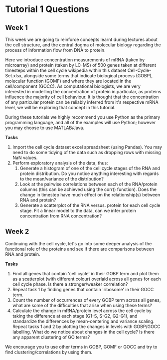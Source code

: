 # Tutorial 1 Questions
## Week 1
This week we are going to reinforce concepts learnt during lectures about the cell structure, and the central dogma of molecular biology regarding the process of information flow from DNA to protein.

Here we introduce concentration measurements of mRNA (taken by microarray) and protein (taken by LC-MS) of 500 genes taken at different timesteps within the cell cycle wikipedia within this dataset Cell-Cycle-Set.xlsx, alongside some terms that indicate biological process (GOBP), molecular function (GOMF) and where they are located in the cell/component (GOCC). As computational biologists, we are very interested in modelling the concentration of protein in particular, as proteins influence the majority of cell behaviour. It is thought that the concentration of any particular protein can be reliably inferred from it's respective mRNA level, we will be exploring that concept in this tutorial.

During these tutorials we highly recommend you use Python as the primary programming language, and all of the examples will use Python; however you may choose to use MATLAB/Java.

**Tasks**
1. Import the cell cycle dataset excel spreadsheet (using Pandas). You may need to do some tidying of the data such as dropping rows with missing NaN values.
2. Perform exploratory analysis of the data, thus:
    1. Generate a histogram of one of the cell cycle stages of the RNA and protein distribution. Do you notice anything interesting with regards to the mean/variance of the distribution?
    2. Look at the pairwise correlations between each of the RNA/protein columns (this can be achieved using the corr() function). Does the change in timestep have much effect on the relationship(s) between RNA and protein?
    3. Generate a scatterplot of the RNA versus. protein for each cell cycle stage. Fit a linear model to the data, can we infer protein concentration from RNA concentration?


## Week 2
Continuing with the cell cycle, let's go into some deeper analysis of the functional role of the proteins and see if there are comparisons between RNA and protein.

**Tasks**
1. Find all genes that contain 'cell cycle' in their GOBP term and plot them as a scatterplot (with different colour) overlaid across all genes for each cell cycle phase. Is there a stronger/weaker correlation?
2. Repeat task 1 by finding genes that contain 'ribosome' in their GOCC term.
3. Count the number of occurrences of every GOBP term across all genes, what are some of the difficulties that arise when using these terms?
4. Calculate the change in mRNA/protein level across the cell cycle by taking the difference at each stage (G1-S, S-G2, G2-G1), and standardize the differences by mean-centering and variance scaling. Repeat tasks 1 and 2 by plotting the changes in levels with GOBP/GOCC labelling. What do we notice about changes in the cell cycle? Is there any apparent clustering of GO terms?

We encourage you to use other terms in GOBP, GOMF or GOCC and try to find clustering/correlations by using them.
